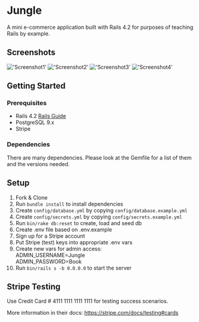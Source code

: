 # Jungle

A mini e-commerce application built with Rails 4.2 for purposes of teaching Rails by example.

## Screenshots
!['Screenshot1'](https://github.com/karlchvojka/jungle-rails/tree/master/docs/jungle1.png)
!['Screenshot2'](https://github.com/karlchvojka/jungle-rails/tree/master/docs/jungle2.png)
!['Screenshot3'](https://github.com/karlchvojka/jungle-rails/tree/master/docs/jungle3.png)
!['Screenshot4'](https://github.com/karlchvojka/jungle-rails/tree/master/docs/jungle4.png)

## Getting Started

### Prerequisites
* Rails 4.2 [Rails Guide](http://guides.rubyonrails.org/v4.2/)
* PostgreSQL 9.x
* Stripe

### Dependencies
There are many dependencies. Please look at the Gemfile for a list of them and the versions needed.
## Setup

1. Fork & Clone
2. Run `bundle install` to install dependencies
3. Create `config/database.yml` by copying `config/database.example.yml`
4. Create `config/secrets.yml` by copying `config/secrets.example.yml`
5. Run `bin/rake db:reset` to create, load and seed db
6. Create .env file based on .env.example
7. Sign up for a Stripe account
8. Put Stripe (test) keys into appropriate .env vars
9. Create new vars for admin access:<br/>
    ADMIN_USERNAME=Jungle<br/>
    ADMIN_PASSWORD=Book
9. Run `bin/rails s -b 0.0.0.0` to start the server

## Stripe Testing

Use Credit Card # 4111 1111 1111 1111 for testing success scenarios.

More information in their docs: <https://stripe.com/docs/testing#cards>
